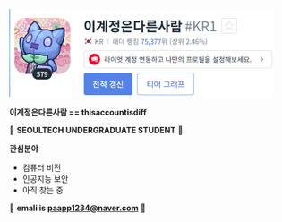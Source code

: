 ![이미지입니다.](thisaccountisdiff.png)

**이계정은다른사람 == thisaccountisdiff**

:rocket: **SEOULTECH UNDERGRADUATE STUDENT** :rocket:

__관심분야__
- 컴퓨터 비전
- 인공지능 보안
- 아직 찾는 중

:wave: **emali is paapp1234@naver.com** :wave: